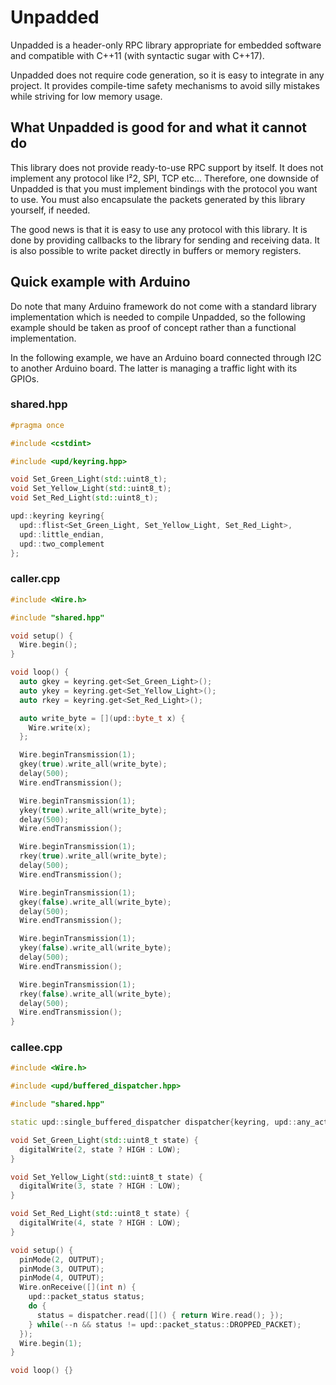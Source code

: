 # Unpadded

Unpadded is a header-only RPC library appropriate for embedded software and compatible with C++11 (with syntactic sugar with C++17).

Unpadded does not require code generation, so it is easy to integrate in any project. It provides compile-time safety mechanisms to avoid silly mistakes while striving for low memory usage.

## What Unpadded is good for and what it cannot do

This library does not provide ready-to-use RPC support by itself. It does not implement any protocol like I²2, SPI, TCP etc... Therefore, one downside of Unpadded is that you must implement bindings with the protocol you want to use. You must also encapsulate the packets generated by this library yourself, if needed.

The good news is that it is easy to use any protocol with this library. It is done by providing callbacks to the library for sending and receiving data. It is also possible to write packet directly in buffers or memory registers.

## Quick example with Arduino

Do note that many Arduino framework do not come with a standard library implementation which is needed to compile Unpadded, so the following example should be taken as proof of concept rather than a functional implementation.

In the following example, we have an Arduino board connected through I2C to another Arduino board. The latter is managing a traffic light with its GPIOs.

### shared.hpp

```cpp
#pragma once

#include <cstdint>

#include <upd/keyring.hpp>

void Set_Green_Light(std::uint8_t);
void Set_Yellow_Light(std::uint8_t);
void Set_Red_Light(std::uint8_t);

upd::keyring keyring{
  upd::flist<Set_Green_Light, Set_Yellow_Light, Set_Red_Light>,
  upd::little_endian,
  upd::two_complement
};
```

### caller.cpp

```cpp
#include <Wire.h>

#include "shared.hpp"

void setup() {
  Wire.begin();
}

void loop() {
  auto gkey = keyring.get<Set_Green_Light>();
  auto ykey = keyring.get<Set_Yellow_Light>();
  auto rkey = keyring.get<Set_Red_Light>();

  auto write_byte = [](upd::byte_t x) {
    Wire.write(x);
  };

  Wire.beginTransmission(1);
  gkey(true).write_all(write_byte);
  delay(500);
  Wire.endTransmission();

  Wire.beginTransmission(1);
  ykey(true).write_all(write_byte);
  delay(500);
  Wire.endTransmission();

  Wire.beginTransmission(1);
  rkey(true).write_all(write_byte);
  delay(500);
  Wire.endTransmission();

  Wire.beginTransmission(1);
  gkey(false).write_all(write_byte);
  delay(500);
  Wire.endTransmission();

  Wire.beginTransmission(1);
  ykey(false).write_all(write_byte);
  delay(500);
  Wire.endTransmission();

  Wire.beginTransmission(1);
  rkey(false).write_all(write_byte);
  delay(500);
  Wire.endTransmission();
}
```

### callee.cpp

```cpp
#include <Wire.h>

#include <upd/buffered_dispatcher.hpp>

#include "shared.hpp"

static upd::single_buffered_dispatcher dispatcher{keyring, upd::any_action};

void Set_Green_Light(std::uint8_t state) {
  digitalWrite(2, state ? HIGH : LOW);
}

void Set_Yellow_Light(std::uint8_t state) {
  digitalWrite(3, state ? HIGH : LOW);
}

void Set_Red_Light(std::uint8_t state) {
  digitalWrite(4, state ? HIGH : LOW);
}

void setup() {
  pinMode(2, OUTPUT);
  pinMode(3, OUTPUT);
  pinMode(4, OUTPUT);
  Wire.onReceive([](int n) {
    upd::packet_status status;
    do {
      status = dispatcher.read([]() { return Wire.read(); });  
    } while(--n && status != upd::packet_status::DROPPED_PACKET);
  });
  Wire.begin(1);
}

void loop() {}
```
